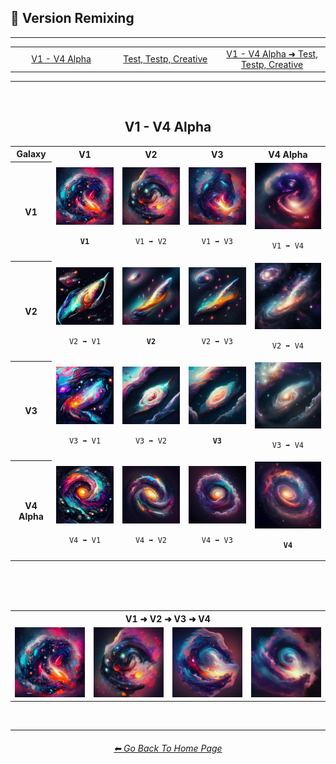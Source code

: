 <h2>🧬 Version Remixing</h2>

<hr><!--------------->

<div align="center">

<table>
	<tr align="center" valign="middle">
		<td width=256>
			<a href="">V1 - V4 Alpha</a>
		</td>
		<td width=256>
			<a href="https://github.com/willwulfken/MidJourney-Styles-and-Keywords-Reference-Light/blob/text-gui/Pages/Comparison_Pages/Version_Remixing/test_testp_creative.md">Test, Testp, Creative</a>
		</td>
		<td width=256>
			<a href="https://github.com/willwulfken/MidJourney-Styles-and-Keywords-Reference-Light/blob/text-gui/Pages/Comparison_Pages/Version_Remixing/V1-V4_Alpha_test_testp_creative.md">V1 - V4 Alpha ➜ Test, Testp, Creative</a>
		</td>
	</tr>
</table>

</div>

<hr>
<br>

<div align="center">

<h2>V1 - V4 Alpha</h2>
<table>
	<tr align=center valign=middle>
		<th>Galaxy</th>
		<th>V1</th>
		<th>V2</th>
		<th>V3</th>
		<th>V4 Alpha</th>
	</tr>
	<tr align=center valign=middle>
		<th>V1</th>
		<td><img src="https://github.com/willwulfken/MidJourney-Styles-and-Keywords-Reference-Light/blob/text-gui/Images/Comparison_Page_Images/Version_Remixing/MJ_V1/Galaxy_V1_(1).webp?raw=true" width="256" /><p><b><code>V1</code></b></p></td>
		<td><img src="https://github.com/willwulfken/MidJourney-Styles-and-Keywords-Reference-Light/blob/text-gui/Images/Comparison_Page_Images/Version_Remixing/MJ_V1/Galaxy_V1_V2_(1).webp?raw=true" width="256" /><p><code>V1 ➡ V2</code></p></td>
		<td><img src="https://github.com/willwulfken/MidJourney-Styles-and-Keywords-Reference-Light/blob/text-gui/Images/Comparison_Page_Images/Version_Remixing/MJ_V1/Galaxy_V1_V3_(2).webp?raw=true" width="256" /><p><code>V1 ➡ V3</code></p></td>
		<td><img src="https://github.com/willwulfken/MidJourney-Styles-and-Keywords-Reference-Light/blob/text-gui/Images/Comparison_Page_Images/Version_Remixing/MJ_V1/Galaxy_V1_V4_(1).webp?raw=true" width="256" /><p><code>V1 ➡ V4</code></p></td>
	</tr>
	<tr align=center valign=middle>
		<th>V2</th>
		<td><img src="https://github.com/willwulfken/MidJourney-Styles-and-Keywords-Reference-Light/blob/text-gui/Images/Comparison_Page_Images/Version_Remixing/MJ_V2/Galaxy_V2_V1_(1).webp?raw=true" width="256" /><p><code>V2 ➡ V1</code></p></td>
		<td><img src="https://github.com/willwulfken/MidJourney-Styles-and-Keywords-Reference-Light/blob/text-gui/Images/Comparison_Page_Images/Version_Remixing/MJ_V2/Galaxy_V2_(4).webp?raw=true" width="256" /><p><b><code>V2</code></b></p></td>
		<td><img src="https://github.com/willwulfken/MidJourney-Styles-and-Keywords-Reference-Light/blob/text-gui/Images/Comparison_Page_Images/Version_Remixing/MJ_V2/Galaxy_V2_V3_(1).webp?raw=true" width="256" /><p><code>V2 ➡ V3</code></p></td>
		<td><img src="https://github.com/willwulfken/MidJourney-Styles-and-Keywords-Reference-Light/blob/text-gui/Images/Comparison_Page_Images/Version_Remixing/MJ_V2/Galaxy_V2_V4_(2).webp?raw=true" width="256" /><p><code>V2 ➡ V4</code></p></td>
	</tr>
	<tr align=center valign=middle>
		<th>V3</th>
		<td><img src="https://github.com/willwulfken/MidJourney-Styles-and-Keywords-Reference-Light/blob/text-gui/Images/Comparison_Page_Images/Version_Remixing/MJ_V3/Galaxy_V3_V1_(1).webp?raw=true" width="256" /><p><code>V3 ➡ V1</code></p></td>
		<td><img src="https://github.com/willwulfken/MidJourney-Styles-and-Keywords-Reference-Light/blob/text-gui/Images/Comparison_Page_Images/Version_Remixing/MJ_V3/Galaxy_V3_V2_(1).webp?raw=true" width="256" /><p><code>V3 ➡ V2</code></p></td>
		<td><img src="https://github.com/willwulfken/MidJourney-Styles-and-Keywords-Reference-Light/blob/text-gui/Images/Comparison_Page_Images/Version_Remixing/MJ_V3/Galaxy_V3_(3).webp?raw=true" width="256" /><p><b><code>V3</code></b></p></td>
		<td><img src="https://github.com/willwulfken/MidJourney-Styles-and-Keywords-Reference-Light/blob/text-gui/Images/Comparison_Page_Images/Version_Remixing/MJ_V3/Galaxy_V3_V4_(3).webp?raw=true" width="256" /><p><code>V3 ➡ V4</code></p></td>
	</tr>
	<tr align=center valign=middle>
		<th>V4 Alpha</th>
		<td><img src="https://github.com/willwulfken/MidJourney-Styles-and-Keywords-Reference-Light/blob/text-gui/Images/Comparison_Page_Images/Version_Remixing/MJ_V4_Alpha/Galaxy_V4_V1_(4).webp?raw=true" width="256" /><p><code>V4 ➡ V1</code></p></td>
		<td><img src="https://github.com/willwulfken/MidJourney-Styles-and-Keywords-Reference-Light/blob/text-gui/Images/Comparison_Page_Images/Version_Remixing/MJ_V4_Alpha/Galaxy_V4_V2_(4).webp?raw=true" width="256" /><p><code>V4 ➡ V2</code></p></td>
		<td><img src="https://github.com/willwulfken/MidJourney-Styles-and-Keywords-Reference-Light/blob/text-gui/Images/Comparison_Page_Images/Version_Remixing/MJ_V4_Alpha/Galaxy_V4_V3_(2).webp?raw=true" width="256" /><p><code>V4 ➡ V3</code></p></td>
		<td><img src="https://github.com/willwulfken/MidJourney-Styles-and-Keywords-Reference-Light/blob/text-gui/Images/Comparison_Page_Images/Version_Remixing/MJ_V4_Alpha/Galaxy_V4_(2).webp?raw=true" width="256" /><p><b><code>V4</code></b></p></td>
	</tr>
</table>

<br><br><br>

<table>
	<tr align=center valign=middle>
		<th colspan=4>V1 ➜ V2 ➜ V3 ➜ V4</th>
	</tr>
	<tr align=center valign=middle>
		<td><img src="https://github.com/willwulfken/MidJourney-Styles-and-Keywords-Reference-Light/blob/text-gui/Images/Comparison_Page_Images/Version_Remixing/MJ_V1/Galaxy_V1_(1).webp?raw=true" width="256" /></td>
		<td><img src="https://github.com/willwulfken/MidJourney-Styles-and-Keywords-Reference-Light/blob/text-gui/Images/Comparison_Page_Images/Version_Remixing/MJ_V1/Galaxy_V1_V2_(1).webp?raw=true" width="256" /></td>
		<td><img src="https://github.com/willwulfken/MidJourney-Styles-and-Keywords-Reference-Light/blob/text-gui/Images/Comparison_Page_Images/Version_Remixing/Galaxy_V1_V2_V3_(1).webp?raw=true" width="256" /></td>
		<td><img src="https://github.com/willwulfken/MidJourney-Styles-and-Keywords-Reference-Light/blob/text-gui/Images/Comparison_Page_Images/Version_Remixing/Galaxy_V1_V2_V3_V4_(3).webp?raw=true" width="256" /></td>
	</tr>
</table>

</div>


<br>

<hr><!--------------->
<div align="center">
<h6><a href="https://github.com/willwulfken/MidJourney-Styles-and-Keywords-Reference-Light/blob/text-gui/README.md">⬅ Go Back To Home Page</a></h6>
</div>
